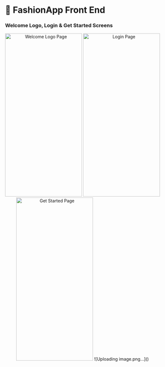 # 👗 FashionApp Front End

### Welcome Logo, Login & Get Started Screens

<p align="center">
  <img width="250" height="530" alt="Welcome Logo Page" src="https://github.com/user-attachments/assets/445ff21b-770b-4312-9642-5751a5285090" />
  <img width="250" height="530" alt="Login Page" src="https://github.com/user-attachments/assets/5a9ad05f-91d0-4b1b-b11a-15166722caed" />
  <img width="250" height="530" alt="Get Started Page" src="https://github.com/user-attachments/assets/6646d54e-2880-447d-9ede-2ff50dda7479" />
  ![Uploading image.png…]()

</p>

